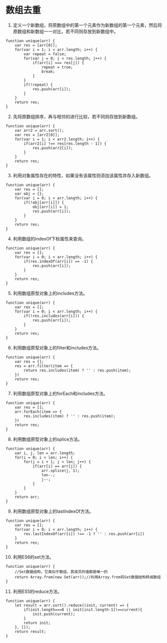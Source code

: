 #   数组去重

1.  定义一个新数组，将原数组中的第一个元素作为新数组的第一个元素，然后将原数组和新数组一一对比，若不同则存放到新数组中。

```
function unique(arr) {
    var res = [arr[0]];
    for(var i = 1; i < arr.length; i++) {
        var repeat = false;
        for(var j = 0; j < res.length; j++) {
            if(arr[i] === res[j]) {
                repeat = true;
                break;
            }
        }
        if(!repeat) {
            res.push(arr[i]);
        }
    }
    return res;
}
```

2.  先将原数组排序，再与相邻的进行比较，若不同则存放到新数组。

```
function unique(arr) {
    var arr2 = arr.sort();
    var res = [arr2[0]];
    for(var i = 1; i < arr2.length; i++) {
        if(arr2[i] !== res[res.length - 1]) {
            res.push(arr2[i]);
        }
    }
    return res;
}
```

3.  利用对象属性存在的特性，如果没有该属性则添加该属性并存入新数组。

```
function unique(arr) {
    var res = [];
    var obj = {};
    for(var i = 0; i < arr.length; i++) {
        if(!obj[arr[i]]) {
            obj[arr[i]] = 1;
            res.push(arr[i]);
        }
    }
    return res;
}
```

4.  利用数组的indexOf下标属性来查询。

```
function unique(arr) {
    var res = [];
    for(var i = 0; i < arr.length; i++) {
        if(res.indexOf(arr[i]) == -1) {
            res.push(arr[i]);
        }
    }
    return res;
}
```

5.  利用数组原型对象上的includes方法。

```
function unique(arr) {
    var res = [];
    for(var i = 0; i < arr.length; i++) {
        if(!res.includes(arr[i])) {
            res.push(arr[i]);
        }
    }
    return res;
}
```

6.  利用数组原型对象上的filter和includes方法。

```
function unique(arr) {
    var res = [];
    res = arr.filter(item => {
        return res.includes(item) ? '' : res.push(item);
    })
    return res;
}
```

7.  利用数组原型对象上的forEach和includes方法。

```
function unique(arr) {
    var res = [];
    arr.forEach(item => {
        res.includes(item) ? '' : res.push(item);
    })
    return res;
}
```

8.  利用数组原型对象上的splice方法。

```
function unique(arr) {
    var i, j, len = arr.length;
    for(i = 0; i < len; i++) {
        for(j = i + 1; j < len; j++) {
            if(arr[i] == arr[j]) {
                arr.splice(j, 1);
                len--;
                j--;
            }
        }
    }
    return arr;
}
```

9.  利用数组原型对象上的lastIndexOf方法。

```
function unique(arr) {
    var res = [];
    for(var i = 0; i < arr.length; i++) {
        res.lastIndexOf(arr[i]) !== -1 ? '' : res.push(arr[i])
    }
    return res;
}
```

10. 利用ES6的set方法。

```
function unique(arr) {
    //Set数据结构，它类似于数组，其成员的值都是唯一的
    return Array.from(new Set(arr));//利用Array.from将Set数据结构转成数组
}
```

11. 利用ES5的reduce方法。

```
function unique(arr) {
    let result = arr.sort().reduce((init, current) => {  
        if(init.length===0 || init[init.length-1]!==current){  
            init.push(current);  
        }  
        return init;  
    }, []); 
    return result;
}
```
